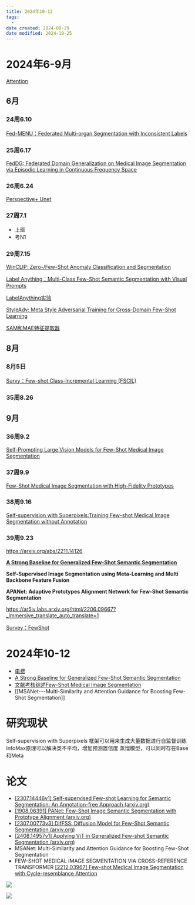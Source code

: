 ```yaml
---
title: 2024年10-12
tags:
  - 
date created: 2024-09-29
date modified: 2024-10-25
---
```


# 2024年6-9月

[Attention](Paper/学习记录6-9月%20504408afbb7649d8ba4ded8efbfa998e/Attention.md)

## 6月

### 24周6.10

[Fed-MENU：Federated Multi-organ Segmentation with Inconsistent Labels](%E5%AD%A6%E4%B9%A0%E8%AE%B0%E5%BD%956-9%E6%9C%88%20504408afbb7649d8ba4ded8efbfa998e/Fed-MENU%EF%BC%9AFederated%20Multi-organ%20Segmentation%20with%20I%20f87fcccee24d45238de92c591f091c14.md)

### 25周6.17

[FedDG: Federated Domain Generalization on Medical Image Segmentation via Episodic Learning in Continuous Frequency Space](%E5%AD%A6%E4%B9%A0%E8%AE%B0%E5%BD%956-9%E6%9C%88%20504408afbb7649d8ba4ded8efbfa998e/FedDG%20Federated%20Domain%20Generalization%20on%20Medical%20I%206e77342e9b62432aaf735889c97dbad9.md)

### 26周6.24

[Perspective+ Unet](%E5%AD%A6%E4%B9%A0%E8%AE%B0%E5%BD%956-9%E6%9C%88%20504408afbb7649d8ba4ded8efbfa998e/Perspective+%20Unet%20c0c20419ad5b4f91841b2fe41f6980c5.md)

### 27周7.1

- 上班
- 考N1

### 29周7.15

[WinCLIP: Zero-/Few-Shot Anomaly Classification and Segmentation](%E5%AD%A6%E4%B9%A0%E8%AE%B0%E5%BD%956-9%E6%9C%88%20504408afbb7649d8ba4ded8efbfa998e/WinCLIP%20Zero-%20Few-Shot%20Anomaly%20Classification%20and%20%2081e99e24681d406c83450f3e6ed22bc7.md)

[Label Anything：Multi-Class Few-Shot Semantic Segmentation with Visual Prompts](%E5%AD%A6%E4%B9%A0%E8%AE%B0%E5%BD%956-9%E6%9C%88%20504408afbb7649d8ba4ded8efbfa998e/Label%20Anything%EF%BC%9AMulti-Class%20Few-Shot%20Semantic%20Segme%2016ac0b5ba72f465fa55b1a6255a6ec4b.md)

[LabelAnything实验](Paper/学习记录6-9月%20504408afbb7649d8ba4ded8efbfa998e/LabelAnything实验.md)

[StyleAdv: Meta Style Adversarial Training for Cross-Domain Few-Shot Learning](%E5%AD%A6%E4%B9%A0%E8%AE%B0%E5%BD%956-9%E6%9C%88%20504408afbb7649d8ba4ded8efbfa998e/StyleAdv%20Meta%20Style%20Adversarial%20Training%20for%20Cross%20e7c315e51f904bc49216ddc1093b82e7.md)

[SAM和MAE特征提取器](%E5%AD%A6%E4%B9%A0%E8%AE%B0%E5%BD%956-9%E6%9C%88%20504408afbb7649d8ba4ded8efbfa998e/SAM%E5%92%8CMAE%E7%89%B9%E5%BE%81%E6%8F%90%E5%8F%96%E5%99%A8%208c7faa31c2384bbfa6a9eda1a1589439.md)

## 8月

### 8月5日

[Survy：Few-shot Class-Incremental Learning (FSCIL)](%E5%AD%A6%E4%B9%A0%E8%AE%B0%E5%BD%956-9%E6%9C%88%20504408afbb7649d8ba4ded8efbfa998e/Survy%EF%BC%9AFew-shot%20Class-Incremental%20Learning%20(FSCIL)%209dfc0bc55af741a29b9e463e2d615740.md)

### 35周8.26

## 9月

### 36周9.2

[Self-Prompting Large Vision Models for Few-Shot Medical Image Segmentation](%E5%AD%A6%E4%B9%A0%E8%AE%B0%E5%BD%956-9%E6%9C%88%20504408afbb7649d8ba4ded8efbfa998e/Self-Prompting%20Large%20Vision%20Models%20for%20Few-Shot%20Me%202e359c08820a4060946cf2aaf037969a.md)

### 37周9.9

[Few-Shot Medical Image Segmentation with High-Fidelity Prototypes](%E5%AD%A6%E4%B9%A0%E8%AE%B0%E5%BD%956-9%E6%9C%88%20504408afbb7649d8ba4ded8efbfa998e/Few-Shot%20Medical%20Image%20Segmentation%20with%20High-Fide%201254204245de4f96b8cbd95c63cded25.md)

### 38周9.16

[Self-supervision with Superpixels:Training Few-shot Medical Image Segmentation without Annotation](%E5%AD%A6%E4%B9%A0%E8%AE%B0%E5%BD%956-9%E6%9C%88%20504408afbb7649d8ba4ded8efbfa998e/Self-supervision%20with%20Superpixels%20Training%20Few-sho%20107e05f0ba9180b899abea4086ee8eb0.md)

### 39周9.23

https://arxiv.org/abs/2211.14126

[**A Strong Baseline for Generalized Few-Shot Semantic Segmentation**](Paper/2024年10-12/A%20Strong%20Baseline%20for%20Generalized%20Few-Shot%20Semantic%20Segmentation.md)

**Self-Supervised Image Segmentation using Meta-Learning and Multi Backbone Feature Fusion**

**APANet: Adaptive Prototypes Alignment Network for Few-Shot Semantic Segmentation**

https://ar5iv.labs.arxiv.org/html/2206.09667?_immersive_translate_auto_translate=1

[Survey：FewShot](%E5%AD%A6%E4%B9%A0%E8%AE%B0%E5%BD%956-9%E6%9C%88%20504408afbb7649d8ba4ded8efbfa998e/Survey%EF%BC%9AFewShot%2010be05f0ba9180f7be97fc1bc39bdff6.md)

# 2024年10-12

- [电费](Paper/2024年10-12/电费.md)
- [A Strong Baseline for Generalized Few-Shot Semantic Segmentation](Paper/2024年10-12/A%20Strong%20Baseline%20for%20Generalized%20Few-Shot%20Semantic%20Segmentation.md)
- [文献考核综述Few-Shot Medical Image Segmentation](Paper/2024年10-12/文献考核综述Few-Shot%20Medical%20Image%20Segmentation.md)
- [[MSANet---Multi-Similarity and Attention Guidance for Boosting Few-Shot Segmentation]]

# 研究现状

Self-supervision with Superpixels 框架可以用来生成大量数据进行自监督训练
InfoMax原理可以解决类不平均，增加预测置信度
蒸馏模型，可以同时存在Base和Meta

# 论文

- [[2307.14446v1] Self-supervised Few-shot Learning for Semantic Segmentation: An Annotation-free Approach (arxiv.org)](https://arxiv.org/abs/2307.14446v1)
- [[1908.06391] PANet: Few-Shot Image Semantic Segmentation with Prototype Alignment (arxiv.org)](https://ar5iv.labs.arxiv.org/html/1908.06391?_immersive_translate_auto_translate=1)
- [[2307.00773v3] DifFSS: Diffusion Model for Few-Shot Semantic Segmentation (arxiv.org)](https://arxiv.org/abs/2307.00773v3)
- [[2408.14957v1] Applying ViT in Generalized Few-shot Semantic Segmentation (arxiv.org)](https://arxiv.org/abs/2408.14957v1)
- MSANet: Multi-Similarity and Attention Guidance for Boosting Few-Shot Segmentation
- FEW-SHOT MEDICAL IMAGE SEGMENTATION VIA CROSS-REFERENCE TRANSFORMER
[[2212.03967] Few-shot Medical Image Segmentation with Cycle-resemblance Attention](https://arxiv.org/abs/2212.03967)



![](Paper/2024年10-12/attachments/Pasted%20image%2020241011160220.png)

![](Paper/2024年10-12/attachments/Pasted%20image%2020241011164544.png)

